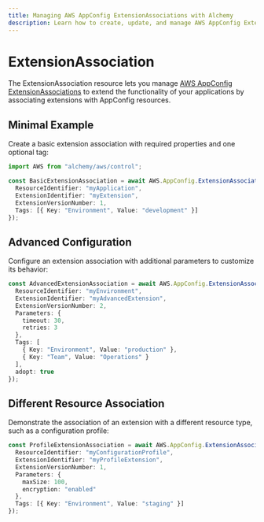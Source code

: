 ```yaml
---
title: Managing AWS AppConfig ExtensionAssociations with Alchemy
description: Learn how to create, update, and manage AWS AppConfig ExtensionAssociations using Alchemy Cloud Control.
---
```


# ExtensionAssociation

The ExtensionAssociation resource lets you manage [AWS AppConfig ExtensionAssociations](https://docs.aws.amazon.com/appconfig/latest/userguide/) to extend the functionality of your applications by associating extensions with AppConfig resources.

## Minimal Example

Create a basic extension association with required properties and one optional tag:

```ts
import AWS from "alchemy/aws/control";

const BasicExtensionAssociation = await AWS.AppConfig.ExtensionAssociation("BasicExtensionAssociation", {
  ResourceIdentifier: "myApplication",
  ExtensionIdentifier: "myExtension",
  ExtensionVersionNumber: 1,
  Tags: [{ Key: "Environment", Value: "development" }]
});
```

## Advanced Configuration

Configure an extension association with additional parameters to customize its behavior:

```ts
const AdvancedExtensionAssociation = await AWS.AppConfig.ExtensionAssociation("AdvancedExtensionAssociation", {
  ResourceIdentifier: "myEnvironment",
  ExtensionIdentifier: "myAdvancedExtension",
  ExtensionVersionNumber: 2,
  Parameters: {
    timeout: 30,
    retries: 3
  },
  Tags: [
    { Key: "Environment", Value: "production" },
    { Key: "Team", Value: "Operations" }
  ],
  adopt: true
});
```

## Different Resource Association

Demonstrate the association of an extension with a different resource type, such as a configuration profile:

```ts
const ProfileExtensionAssociation = await AWS.AppConfig.ExtensionAssociation("ProfileExtensionAssociation", {
  ResourceIdentifier: "myConfigurationProfile",
  ExtensionIdentifier: "myProfileExtension",
  ExtensionVersionNumber: 1,
  Parameters: {
    maxSize: 100,
    encryption: "enabled"
  },
  Tags: [{ Key: "Environment", Value: "staging" }]
});
```